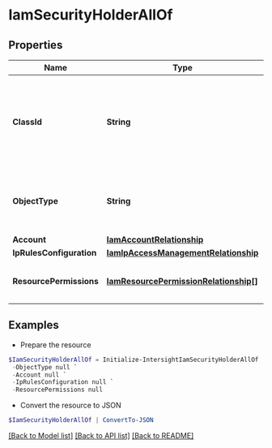# IamSecurityHolderAllOf
## Properties

Name | Type | Description | Notes
------------ | ------------- | ------------- | -------------
**ClassId** | **String** | The fully-qualified name of the instantiated, concrete type. This property is used as a discriminator to identify the type of the payload when marshaling and unmarshaling data. | [default to "iam.SecurityHolder"]
**ObjectType** | **String** | The fully-qualified name of the instantiated, concrete type. The value should be the same as the &#39;ClassId&#39; property. | [default to "iam.SecurityHolder"]
**Account** | [**IamAccountRelationship**](IamAccountRelationship.md) |  | [optional] 
**IpRulesConfiguration** | [**IamIpAccessManagementRelationship**](IamIpAccessManagementRelationship.md) |  | [optional] 
**ResourcePermissions** | [**IamResourcePermissionRelationship[]**](IamResourcePermissionRelationship.md) | An array of relationships to iamResourcePermission resources. | [optional] [readonly] 

## Examples

- Prepare the resource
```powershell
$IamSecurityHolderAllOf = Initialize-IntersightIamSecurityHolderAllOf  -ClassId null `
 -ObjectType null `
 -Account null `
 -IpRulesConfiguration null `
 -ResourcePermissions null
```

- Convert the resource to JSON
```powershell
$IamSecurityHolderAllOf | ConvertTo-JSON
```

[[Back to Model list]](../README.md#documentation-for-models) [[Back to API list]](../README.md#documentation-for-api-endpoints) [[Back to README]](../README.md)

